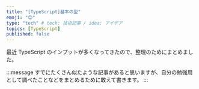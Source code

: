 ```yaml
---
title: "[TypeScript]基本の型"
emoji: "😊"
type: "tech" # tech: 技術記事 / idea: アイデア
topics: [TypeScript]
published: false
---
```


最近 TypeScript のインプットが多くなってきたので、整理のためにまとめました。

:::message
すでにたくさん似たような記事があると思いますが、自分の勉強用として調べたことなどをまとめるために敢えて書きます。
:::

